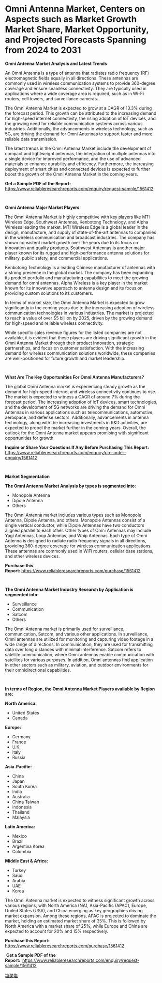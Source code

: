 <p><h1>Omni Antenna Market, Centers on Aspects such as Market Growth Market Share, Market Opportunity, and Projected Forecasts Spanning from 2024 to 2031</h1></p><p><strong>Omni Antenna Market Analysis and Latest Trends</strong></p>
<p><p>An Omni Antenna is a type of antenna that radiates radio frequency (RF) electromagnetic fields equally in all directions. These antennas are commonly used in wireless communication systems to provide 360-degree coverage and ensure seamless connectivity. They are typically used in applications where a wide coverage area is required, such as in Wi-Fi routers, cell towers, and surveillance cameras.</p><p>The Omni Antenna Market is expected to grow at a CAGR of 13.3% during the forecast period. This growth can be attributed to the increasing demand for high-speed internet connectivity, the rising adoption of IoT devices, and the growing need for reliable communication systems across various industries. Additionally, the advancements in wireless technology, such as 5G, are driving the demand for Omni Antennas to support faster and more reliable data transmission.</p><p>The latest trends in the Omni Antenna Market include the development of compact and lightweight antennas, the integration of multiple antennas into a single device for improved performance, and the use of advanced materials to enhance durability and efficiency. Furthermore, the increasing deployment of smart cities and connected devices is expected to further boost the growth of the Omni Antenna Market in the coming years.</p></p>
<p><strong>Get a Sample PDF of the Report:&nbsp;</strong> <a href="https://www.reliableresearchreports.com/enquiry/request-sample/1561412">https://www.reliableresearchreports.com/enquiry/request-sample/1561412</a></p>
<p>&nbsp;</p>
<p><strong>Omni Antenna Major Market Players</strong></p>
<p><p>The Omni Antenna Market is highly competitive with key players like MTI Wireless Edge, Southwest Antennas, Kenbotong Technology, and Alpha Wireless leading the market. MTI Wireless Edge is a global leader in the design, manufacture, and supply of state-of-the-art antennas to companies in the wireless communication and broadcast industries. The company has shown consistent market growth over the years due to its focus on innovation and quality products. Southwest Antennas is another major player known for its rugged and high-performance antenna solutions for military, public safety, and commercial applications.</p><p>Kenbotong Technology is a leading Chinese manufacturer of antennas with a strong presence in the global market. The company has been expanding its product portfolio and manufacturing capabilities to meet the growing demand for omni antennas. Alpha Wireless is a key player in the market known for its innovative approach to antenna design and its focus on providing custom solutions to its customers.</p><p>In terms of market size, the Omni Antenna Market is expected to grow significantly in the coming years due to the increasing adoption of wireless communication technologies in various industries. The market is projected to reach a value of over $5 billion by 2025, driven by the growing demand for high-speed and reliable wireless connectivity.</p><p>While specific sales revenue figures for the listed companies are not available, it is evident that these players are driving significant growth in the Omni Antenna Market through their product innovation, strategic partnerships, and focus on customer satisfaction. With the increasing demand for wireless communication solutions worldwide, these companies are well-positioned for future growth and market leadership.</p></p>
<p>&nbsp;</p>
<p><strong>What Are The Key Opportunities For Omni Antenna Manufacturers?</strong></p>
<p><p>The global Omni Antenna market is experiencing steady growth as the demand for high-speed internet and wireless connectivity continues to rise. The market is expected to witness a CAGR of around 7% during the forecast period. The increasing adoption of IoT devices, smart technologies, and the development of 5G networks are driving the demand for Omni Antennas in various applications such as telecommunications, automotive, aerospace, and defense sectors. Additionally, advancements in antenna technology, along with the increasing investments in R&D activities, are expected to propel the market further in the coming years. Overall, the outlook for the Omni Antenna market appears promising with significant opportunities for growth.</p></p>
<p><strong>Inquire or Share Your Questions If Any Before Purchasing This Report:</strong> <a href="https://www.reliableresearchreports.com/enquiry/pre-order-enquiry/1561412">https://www.reliableresearchreports.com/enquiry/pre-order-enquiry/1561412</a></p>
<p>&nbsp;</p>
<p><strong>Market Segmentation</strong></p>
<p><strong>The Omni Antenna Market Analysis by types is segmented into:</strong></p>
<p><ul><li>Monopole Antenna</li><li>Dipole Antenna</li><li>Others</li></ul></p>
<p><p>The Omni Antenna market includes various types such as Monopole Antenna, Dipole Antenna, and others. Monopole Antennas consist of a single vertical conductor, while Dipole Antennas have two conductors aligned parallel to each other. Other types of Omni Antennas may include Yagi Antennas, Loop Antennas, and Whip Antennas. Each type of Omni Antenna is designed to radiate radio frequency signals in all directions, providing 360-degree coverage for wireless communication applications. These antennas are commonly used in WiFi routers, cellular base stations, and other wireless devices.</p></p>
<p><strong>Purchase this Report:&nbsp;</strong><a href="https://www.reliableresearchreports.com/purchase/1561412">https://www.reliableresearchreports.com/purchase/1561412</a></p>
<p>&nbsp;</p>
<p><strong>The Omni Antenna Market Industry Research by Application is segmented into:</strong></p>
<p><ul><li>Surveillance</li><li>Communication</li><li>Satcom</li><li>Others</li></ul></p>
<p><p>The Omni Antenna market is primarily used for surveillance, communication, Satcom, and various other applications. In surveillance, Omni antennas are utilized for monitoring and capturing video footage in a wide range of directions. In communication, they are used for transmitting data over long distances with minimal interference. Satcom refers to satellite communication, where Omni antennas enable communication with satellites for various purposes. In addition, Omni antennas find application in other sectors such as military, aviation, and outdoor environments for their omnidirectional capabilities.</p></p>
<p>&nbsp;</p>
<p><strong>In terms of Region, the Omni Antenna Market Players available by Region are:</strong></p>
<p>
    <p> <strong> North America: </strong>
        <ul>
            <li>United States</li>
            <li>Canada</li>
        </ul>
        </p> 
    <p> <strong> Europe: </strong>
        <ul>
            <li>Germany</li>
            <li>France</li>
            <li>U.K.</li>
            <li>Italy</li>
            <li>Russia</li>
        </ul>
        </p> 
    <p> <strong> Asia-Pacific: </strong>
        <ul>
            <li>China</li>
            <li>Japan</li>
            <li>South Korea</li>
            <li>India</li>
            <li>Australia</li>
            <li>China Taiwan</li>
            <li>Indonesia</li>
            <li>Thailand</li>
            <li>Malaysia</li>
        </ul>
        </p> 
    <p> <strong> Latin America: </strong>
        <ul>
            <li>Mexico</li>
            <li>Brazil</li>
            <li>Argentina Korea</li>
            <li>Colombia</li>
        </ul>
        </p> 
    <p> <strong> Middle East & Africa: </strong>
        <ul>
            <li>Turkey</li>
            <li>Saudi</li>
            <li>Arabia</li>
            <li>UAE</li>
            <li>Korea</li>
        </ul>
    </p>
    </p>
<p><p>The Omni Antenna market is expected to witness significant growth across various regions, with North America (NA), Asia-Pacific (APAC), Europe, United States (USA), and China emerging as key geographies driving market expansion. Among these regions, APAC is projected to dominate the market, holding an estimated market share of 35%. This is followed by North America with a market share of 25%, while Europe and China are expected to account for 20% and 15% respectively.</p></p>
<p><strong>Purchase this Report: </strong><a href="https://www.reliableresearchreports.com/purchase/1561412">https://www.reliableresearchreports.com/purchase/1561412</a></p>
<p>&nbsp;<strong>Get a Sample PDF of the Report:&nbsp;&nbsp;</strong><a href="https://www.reliableresearchreports.com/enquiry/request-sample/1561412">https://www.reliableresearchreports.com/enquiry/request-sample/1561412</a></p>
<p><strong></strong></p>
<p><p><a href="https://github.com/DonaldShaw1965/Market-Research-Report-List-1/blob/main/30676109157.md">塩酸塩</a></p></p>